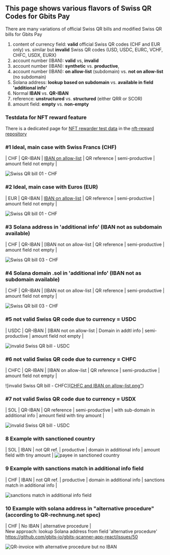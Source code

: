 ## This page shows various flavors of Swiss QR Codes for Gbits Pay

There are many variations of official Swiss QR bills and modified Swiss QR bills for Gbits Pay
1. content of currency field: **valid** official Swiss QR codes (CHF and EUR only) vs. similar but **invalid** Swiss QR codes (USD, USDC, EURC, VCHF, CHFC, USDX, EURX)
3. account number (IBAN): **valid** vs, **invalid**
4. account number (IBAN): **synthetic** vs. **productive**,
5. account number (IBAN): **on allow-list** (subdomain) vs. **not on allow-list** (no subdomain)
6. Solana address: **lookup based on subdomain** vs. **available in field 'additional info'**
7. Normal **IBAN** vs. **QR-IBAN**
8. reference: **unstructured** vs. **structured** (either QRR or SCOR)
9. amount field: **empty** vs. **non-empty**

### Testdata for NFT reward feature
There is a dedicated page for [NFT rewarder test data](https://github.com/gbits-io/nft-reward/blob/main/testdata.md) in the [nft-reward repository](https://github.com/gbits-io/nft-reward/tree/main)

### #1 Ideal, main case with Swiss Francs (CHF)
| CHF | QR-IBAN | [IBAN on allow-list](https://www.sns.id/domain?domain=ch9430700114900892402.verified-iban) | QR reference | semi-productive | amount field not empty |

![Swiss QR bill 01 - CHF](https://github.com/gbits-io/gbits-public-storage/blob/main/qr-codes/Swiss-QR-bill-01-CHF.svg)

### #2 Ideal, main case with Euros (EUR)
| EUR | QR-IBAN | [IBAN on allow-list](https://www.sns.id/domain?domain=ch9430700114900892402.verified-iban) | QR reference | semi-productive | amount field not empty |

![Swiss QR bill 01 - CHF](https://github.com/gbits-io/gbits-public-storage/blob/main/qr-codes/Swiss-QR-bill-02-EUR.svg)

### #3 Solana address in 'additional info' (IBAN not as subdomain available)
| CHF | QR-IBAN | [IBAN not on allow-list | QR reference | semi-productive | amount field not empty |

![Swiss QR bill 03 - CHF](https://github.com/gbits-io/gbits-public-storage/blob/main/qr-codes/Swiss-QR-bill-03-CHF.svg)

### #4 Solana domain .sol in 'additional info' (IBAN not as subdomain available)
| CHF | QR-IBAN | [IBAN not on allow-list | QR reference | semi-productive | amount field not empty |

![Swiss QR bill 03 - CHF](https://github.com/gbits-io/gbits-public-storage/blob/main/qr-codes/Swiss-QR-bill-04-CHF.svg)

### #5 not valid Swiss QR code due to currency = USDC
| USDC | QR-IBAN | [IBAN not on allow-list | Domain in addtl info | semi-productive | amount field not empty |

![invalid Swiss QR bill - USDC](https://github.com/gbits-io/gbits-public-storage/blob/main/qr-codes/USDC%20with%20IBAN%20as%20subdomain%20of%20verified-iban.s.png)

### #6 not valid Swiss QR code due to currency = CHFC
| CHFC | QR-IBAN | [IBAN on allow-list | QR reference | semi-productive | amount field not empty |

![invalid Swiss QR bill - CHFC]([CHFC and IBAN on allow-list.png"](https://github.com/gbits-io/gbits-public-storage/blob/main/qr-codes/CHFC%20and%20IBAN%20on%20allow-list.png))

### #7 not valid Swiss QR code due to currency = USDX
| SOL | QR-IBAN | QR reference | semi-productive | with sub-domain in additional info | amount field with tiny amount |

![invalid Swiss QR bill - USDC](https://github.com/gbits-io/gbits-public-storage/blob/main/qr-codes/USDX%20and%20subdomain%20in%20addtl%20info.png)

### 8 Example with sanctioned country
| SOL | IBAN | not QR ref. | productive | domain in additional info | amount field with tiny amount |
![payee in sanctioned country ](https://github.com/gbits-io/gbits-public-storage/blob/main/qr-codes/sanctions_example_persia.png)

### 9 Example with sanctions match in additional info field
| CHF | IBAN | not QR ref. | productive | domain in additional info | sanctions match in additional info |

![sanctions match in additional info field](https://github.com/gbits-io/gbits-public-storage/blob/main/qr-codes/QR-CHF-sanctioned-addtl-info.png)

### 10 Example with solana address in "alternative procedure" (according to QR-rechnung.net spec)
| CHF | No IBAN | alternative procedure |  
New approach: lookup Solana address from field 'alternative procedure'   
https://github.com/gbits-io/gbits-scanner-app-react/issues/50

![QR-invoice with alternative procedure but no IBAN](https://raw.githubusercontent.com/gbits-io/gbits-public-storage/refs/heads/main/qr-codes/Swiss-QR-bill-10-alternative_procedure_without_IBAN.svg)

